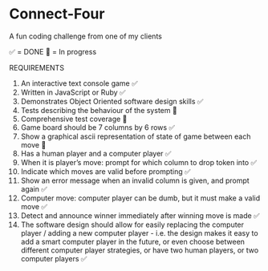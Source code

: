 # Connect-Four
A fun coding challenge from one of my clients

✅ = DONE
👷 = In progress

REQUIREMENTS
1. An interactive text console game ✅
2. Written in JavaScript or Ruby ✅
3. Demonstrates Object Oriented software design skills ✅
4. Tests describing the behaviour of the system 👷
5. Comprehensive test coverage 👷
6. Game board should be 7 columns by 6 rows ✅
7. Show a graphical ascii representation of state of game between each move 👷
8. Has a human player and a computer player ✅
9. When it is player’s move: prompt for which column to drop token into ✅
10. Indicate which moves are valid before prompting ✅
11. Show an error message when an invalid column is given, and prompt again ✅
12. Computer move: computer player can be dumb, but it must make a valid move ✅
13. Detect and announce winner immediately after winning move is made ✅
14. The software design should allow for easily replacing the computer player /
adding a new computer player - i.e. the design makes it easy to add a smart
computer player in the future, or even choose between different computer player
strategies, or have two human players, or two computer players ✅
